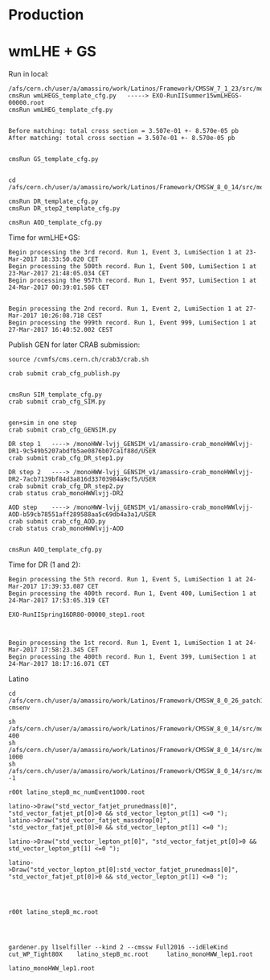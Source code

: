 Production
====

wmLHE + GS
====

Run in local:

    /afs/cern.ch/user/a/amassiro/work/Latinos/Framework/CMSSW_7_1_23/src/monoH/Generation
    cmsRun wmLHEGS_template_cfg.py   -----> EXO-RunIISummer15wmLHEGS-00000.root
    cmsRun wmLHEG_template_cfg.py
    
    
    Before matching: total cross section = 3.507e-01 +- 8.570e-05 pb
    After matching: total cross section = 3.507e-01 +- 8.570e-05 pb

    
    cmsRun GS_template_cfg.py   
    
    
    cd /afs/cern.ch/user/a/amassiro/work/Latinos/Framework/CMSSW_8_0_14/src/monoH/Generation
    
    cmsRun DR_template_cfg.py   
    cmsRun DR_step2_template_cfg.py   

    cmsRun AOD_template_cfg.py   

    
Time for wmLHE+GS:

    Begin processing the 3rd record. Run 1, Event 3, LumiSection 1 at 23-Mar-2017 18:33:50.020 CET
    Begin processing the 500th record. Run 1, Event 500, LumiSection 1 at 23-Mar-2017 21:48:05.034 CET
    Begin processing the 957th record. Run 1, Event 957, LumiSection 1 at 24-Mar-2017 00:39:01.586 CET

    
    Begin processing the 2nd record. Run 1, Event 2, LumiSection 1 at 27-Mar-2017 10:26:08.718 CEST
    Begin processing the 999th record. Run 1, Event 999, LumiSection 1 at 27-Mar-2017 16:40:52.002 CEST

    
    
Publish GEN for later CRAB submission:

    source /cvmfs/cms.cern.ch/crab3/crab.sh
    
    crab submit crab_cfg_publish.py
    
    
    cmsRun SIM_template_cfg.py
    crab submit crab_cfg_SIM.py
    
    
    gen+sim in one step
    crab submit crab_cfg_GENSIM.py
    
    DR step 1   ----> /monoHWW-lvjj_GENSIM_v1/amassiro-crab_monoHWWlvjj-DR1-9c549b5207abdfb5ae0876b07ca1f88d/USER
    crab submit crab_cfg_DR_step1.py
    
    DR step 2   ----> /monoHWW-lvjj_GENSIM_v1/amassiro-crab_monoHWWlvjj-DR2-7acb7139bf84d3a816d33703984a9cf5/USER
    crab submit crab_cfg_DR_step2.py
    crab status crab_monoHWWlvjj-DR2

    AOD step    ----> /monoHWW-lvjj_GENSIM_v1/amassiro-crab_monoHWWlvjj-AOD-b59cb78551aff289588aa5c69db4a3a1/USER
    crab submit crab_cfg_AOD.py
    crab status crab_monoHWWlvjj-AOD

    
    cmsRun AOD_template_cfg.py   
    
    
    
    
    
Time for DR (1 and 2):
    
    
    Begin processing the 5th record. Run 1, Event 5, LumiSection 1 at 24-Mar-2017 17:39:33.087 CET
    Begin processing the 400th record. Run 1, Event 400, LumiSection 1 at 24-Mar-2017 17:53:05.319 CET

    EXO-RunIISpring16DR80-00000_step1.root
    
    
    
    Begin processing the 1st record. Run 1, Event 1, LumiSection 1 at 24-Mar-2017 17:58:23.345 CET
    Begin processing the 400th record. Run 1, Event 399, LumiSection 1 at 24-Mar-2017 18:17:16.071 CET

    
Latino

    cd /afs/cern.ch/user/a/amassiro/work/Latinos/Framework/CMSSW_8_0_26_patch1/src/LatinoTrees/AnalysisStep/test/
    cmsenv
    
    sh /afs/cern.ch/user/a/amassiro/work/Latinos/Framework/CMSSW_8_0_14/src/monoH/Generation/latino.sh 400
    sh /afs/cern.ch/user/a/amassiro/work/Latinos/Framework/CMSSW_8_0_14/src/monoH/Generation/latino.sh 1000
    sh /afs/cern.ch/user/a/amassiro/work/Latinos/Framework/CMSSW_8_0_14/src/monoH/Generation/latino.sh -1
    
    r00t latino_stepB_mc_numEvent1000.root
    
    latino->Draw("std_vector_fatjet_prunedmass[0]", "std_vector_fatjet_pt[0]>0 && std_vector_lepton_pt[1] <=0 ");
    latino->Draw("std_vector_fatjet_massdrop[0]", "std_vector_fatjet_pt[0]>0 && std_vector_lepton_pt[1] <=0 ");
    
    latino->Draw("std_vector_lepton_pt[0]", "std_vector_fatjet_pt[0]>0 && std_vector_lepton_pt[1] <=0 ");
    
    latino->Draw("std_vector_lepton_pt[0]:std_vector_fatjet_prunedmass[0]", "std_vector_fatjet_pt[0]>0 && std_vector_lepton_pt[1] <=0 ");
    
    
    
    
    r00t latino_stepB_mc.root
    
    
    
    
    gardener.py l1selfiller --kind 2 --cmssw Full2016 --idEleKind cut_WP_Tight80X    latino_stepB_mc.root     latino_monoHWW_lep1.root  
    
    latino_monoHWW_lep1.root
    
    
    
    
    
    
    
    